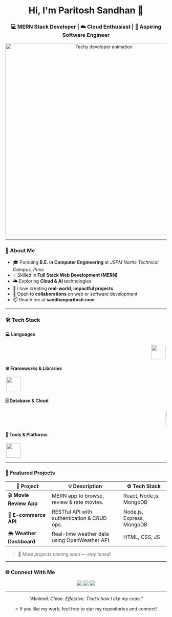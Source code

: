 <!-- Clean & Professional GitHub Profile README for Paritosh Sandhan -->

<h1 align="center">Hi, I'm Paritosh Sandhan 👋</h1>
<h3 align="center">💻 MERN Stack Developer | ☁️ Cloud Enthusiast | 🎯 Aspiring Software Engineer</h3>

<p align="center">
  <img src="https://i.pinimg.com/originals/90/70/32/9070324cdfc07c68d60eed0c39e77573.gif" alt="Techy developer animation" width="600" />
</p>

---

### 🧭 About Me
- 🎓 Pursuing **B.E. in Computer Engineering** at *JSPM Narhe Technical Campus, Pune*  
- 💡 Skilled in **Full Stack Web Development (MERN)**  
- 🌥️ Exploring **Cloud & AI** technologies  
- 🧱 I love creating **real-world, impactful projects**  
- 🤝 Open to **collaborations** on web or software development  
- 📫 Reach me at **sandhanparitosh.com**

---

### 🛠️ Tech Stack

#### 💻 Languages
<marquee scrollamount="5" behavior="alternate" direction="left">
  <img src="https://skillicons.dev/icons?i=cpp,java,c,python,javascript,html,css,php" height="45" />
</marquee>

#### ⚙️ Frameworks & Libraries
<marquee scrollamount="5" behavior="alternate" direction="right">
  <img src="https://skillicons.dev/icons?i=react,nodejs,express,tailwind,bootstrap" height="45" />
</marquee>

#### 🗄️ Database & Cloud
<marquee scrollamount="5" behavior="alternate" direction="left">
  <img src="https://skillicons.dev/icons?i=mongodb,mysql" height="45" />
</marquee>

#### 🧰 Tools & Platforms
<marquee scrollamount="5" behavior="alternate" direction="right">
  <img src="https://skillicons.dev/icons?i=git,github,vscode,postman,vercel,netlify" height="45" />
</marquee>

---

### 🚀 Featured Projects
| 🔗 Project | 💡 Description | ⚙️ Tech Stack |
|-------------|----------------|---------------|
| 🎬 **Movie Review App** | MERN app to browse, review & rate movies. | React, Node.js, MongoDB |
| 🛒 **E-commerce API** | RESTful API with authentication & CRUD ops. | Node.js, Express, MongoDB |
| 🌦️ **Weather Dashboard** | Real-time weather data using OpenWeather API. | HTML, CSS, JS |

> 🧾 *More projects coming soon — stay tuned!*

---

### 🌐 Connect With Me
<p align="center">
  <a href="https://www.linkedin.com/in/paritosh-sandhan/" target="_blank">
    <img src="https://img.shields.io/badge/LinkedIn-0A66C2?style=for-the-badge&logo=linkedin&logoColor=white"/>
  </a>
  <a href="mailto:sandhanparitosh@gmail.com" target="_blank">
    <img src="https://img.shields.io/badge/Email-D14836?style=for-the-badge&logo=gmail&logoColor=white"/>
  </a>
  <a href="https://github.com/Paritosh125" target="_blank">
    <img src="https://img.shields.io/badge/GitHub-171515?style=for-the-badge&logo=github&logoColor=white"/>
  </a>
</p>

---

<p align="center">
  <i>“Minimal. Clean. Effective. That’s how I like my code.”</i>
</p>

<p align="center">
  ⭐ If you like my work, feel free to star my repositories and connect!
</p>
